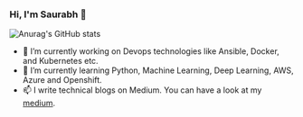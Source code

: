 ### Hi, I'm Saurabh 👋

![Anurag's GitHub stats](https://github-readme-stats.vercel.app/api?username=launchpad5682&show_icons=true&theme=tokyonight)

- 🔭 I’m currently working on Devops technologies like Ansible, Docker, and Kubernetes etc.
- 🌱 I’m currently learning Python, Machine Learning, Deep Learning, AWS, Azure and Openshift.
- 📫 I write technical blogs on Medium. You can have a look at my [medium](https://launchpad5682.medium.com/).

